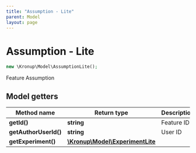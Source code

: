 ```yaml
---
title: "Assumption - Lite"
parent: Model
layout: page
---
```


# Assumption - Lite

```php
new \Kronup\Model\AssumptionLite();
```

Feature Assumption

## Model getters

Method name | Return type | Description
------------ | ------------- | -------------
**getId()** | **string** | Feature ID
**getAuthorUserId()** | **string** | User ID
**getExperiment()** | [**\Kronup\Model\ExperimentLite**](../ExperimentLite) | 

